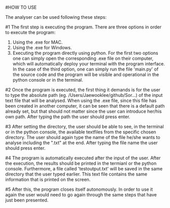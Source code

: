 #HOW TO USE

The analyser can be used following these steps:

#1
The first step is executing the program. There are three options in order to execute the program: 
  1. Using the .exe for MAC.
  2. Using the .exe for Windows.
  3. Executing the program directly using python.
For the first two options one can simply open the corresponding .exe file on their computer, which will automatically deploy your terminal with the program interface. In the case of the third option, one can simply run the file 'main.py' of the source code and the program will be visible and operational in the python console or in the terminal.

#2
Once the program is executed, the first thing it demands is for the user to type the absolute path (eg. /Users/Jaewooklee/github/Sor…) of the input text file 
that will be analysed. When using the .exe file, since this file has been created in another computer, it can be seen that there is a default path already set, 
but that should not matter since the user can introduce her/his own path. After typing the path the user should press enter.

#3
After setting the directory, the user should be able to see, in the terminal or in the python console, the available textfiles from the specific chosen directory.
The user should again type the name of the file he/she wants to analyse including the ".txt" at the end. After typing the file name the user should press enter. 

#4
The program is automatically executed after the input of the user. After the execution, the results should be printed in the termianl or the python console. 
Furthermore, a file called 'testoutput.txt' will be saved in the same directory that the user typed earlier. This text file contains the same information that is
printed on the screen. 

#5
After this, the program closes itself autonomously. In order to use it again the user would need to go again through the same steps that have just been presented.
